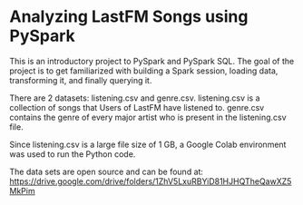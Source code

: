 # Analyzing LastFM Songs using PySpark

This is an introductory project to PySpark and PySpark SQL. The goal of the project is to get familiarized with building a Spark session, loading data, transforming it, and finally querying it.

There are 2 datasets: 
listening.csv and genre.csv. listening.csv is a collection of songs that Users of LastFM have listened to. 
genre.csv contains the genre of every major artist who is present in the listening.csv file.

Since listening.csv is a large file size of 1 GB, a Google Colab environment was used to run the Python code.

The data sets are open source and can be found at: https://drive.google.com/drive/folders/1ZhV5LxuRBYiD81HJHQTheQawXZ5MkPim
